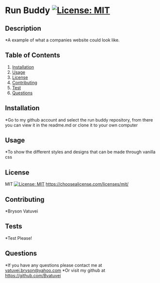 
  # Run Buddy [![License: MIT](https://img.shields.io/badge/License-MIT-yellow.svg)](https://opensource.org/licenses/MIT)


  ## Description
  *A example of what a companies website could look like.

  ## Table of Contents 
  1. [Installation](#installation)
  2. [Usage](#usage)
  3. [License](#license)
  4. [Contributing](#contributing)
  5. [Test](#tests)
  6. [Questions](#questions)

  ## Installation
  *Go to my github account and select the run buddy repository, from there you can view it in the readme.md or clone it to your own computer

  ## Usage
  *To show the different styles and designs that can be made through vanilla css

  ## License 
  MIT [![License: MIT](https://img.shields.io/badge/License-MIT-yellow.svg)](https://opensource.org/licenses/MIT)
  https://choosealicense.com/licenses/mit/

  ## Contributing 
  *Bryson Vatuvei

  ## Tests
  *Test Please!

  ## Questions
  *If you have any questions please contact me at vatuvei.bryson@yahoo.com
  *Or visit my github at https://github.com/Bvatuvei







